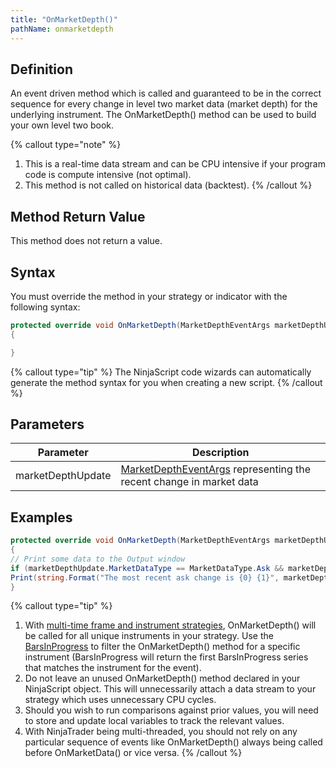 ```yaml
---
title: "OnMarketDepth()"
pathName: onmarketdepth
---
```


## Definition

An event driven method which is called and guaranteed to be in the correct sequence for every change in level two market data (market depth) for the underlying instrument. The OnMarketDepth() method can be used to build your own level two book.

{% callout type="note" %}

1. This is a real-time data stream and can be CPU intensive if your program code is compute intensive (not optimal).  
2. This method is not called on historical data (backtest).
{% /callout %}

## Method Return Value

This method does not return a value.

## Syntax

You must override the method in your strategy or indicator with the following syntax:

```csharp
protected override void OnMarketDepth(MarketDepthEventArgs marketDepthUpdate)
{

}
```

{% callout type="tip" %}
The NinjaScript code wizards can automatically generate the method syntax for you when creating a new script.
{% /callout %}

## Parameters

| Parameter          | Description                                                                          |
|--------------------|--------------------------------------------------------------------------------------|
| marketDepthUpdate  | [MarketDepthEventArgs](marketdeptheventargs.md) representing the recent change in market data |

## Examples

```csharp
protected override void OnMarketDepth(MarketDepthEventArgs marketDepthUpdate)
{
// Print some data to the Output window
if (marketDepthUpdate.MarketDataType == MarketDataType.Ask && marketDepthUpdate.Operation == Operation.Update)
Print(string.Format("The most recent ask change is {0} {1}", marketDepthUpdate.Price, marketDepthUpdate.Volume));
}
```

{% callout type="tip" %}

1. With [multi-time frame and instrument strategies](multi-time_frame__instruments.md), OnMarketDepth() will be called for all unique instruments in your strategy. Use the [BarsInProgress](barsinprogress.md) to filter the OnMarketDepth() method for a specific instrument (BarsInProgress will return the first BarsInProgress series that matches the instrument for the event).  
2. Do not leave an unused OnMarketDepth() method declared in your NinjaScript object. This will unnecessarily attach a data stream to your strategy which uses unnecessary CPU cycles.  
3. Should you wish to run comparisons against prior values, you will need to store and update local variables to track the relevant values.  
4. With NinjaTrader being multi-threaded, you should not rely on any particular sequence of events like OnMarketDepth() always being called before OnMarketData() or vice versa.
{% /callout %}
